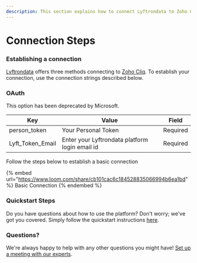 ```yaml
---
description: This section explains how to connect Lyftrondata to Zoho Cliq.
---
```


# Connection Steps

### Establishing a connection

[Lyftrondata](https://www.lyftrondata.com) offers three methods connecting to [Zoho Cliq](https://www.lyftrondata.com/integration/business-analytics/zoho-cliq/). To establish your connection, use the connection strings described below.

### OAuth

This option has been deprecated by Microsoft.

| Key                | Value                                          | Field    |
| ------------------ | ---------------------------------------------- | -------- |
| person\_token      | Your Personal Token                            | Required |
| Lyft\_Token\_Email | Enter your Lyftrondata platform login email id | Required |

Follow the steps below to establish a basic connection

{% embed url="https://www.loom.com/share/cb101cac6c184528835066994b6ea1bd" %}
Basic Connection
{% endembed %}

### Quickstart Steps

Do you have questions about how to use the platform? Don't worry; we've got you covered. Simply follow the quickstart instructions [here](../../../quickstart-steps.md).

### Questions? <a href="#questions" id="questions"></a>

We're always happy to help with any other questions you might have! [Set up a meeting with our experts](https://www.lyftrondata.com/book-a-meeting/).
